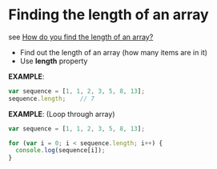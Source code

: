 # Finding the length of an array

see [How do you find the length of an array?](https://developer.mozilla.org/en-US/docs/Learn/JavaScript/First_steps/Arrays#Finding_the_length_of_an_array)

- Find out the length of an array (how many items are in it)
- Use **length** property

**EXAMPLE**:

```javascript
var sequence = [1, 1, 2, 3, 5, 8, 13];
sequence.length;    // 7
```

**EXAMPLE**: (Loop through array)

```javascript
var sequence = [1, 1, 2, 3, 5, 8, 13];

for (var i = 0; i < sequence.length; i++) {
  console.log(sequence[i]);
}
```